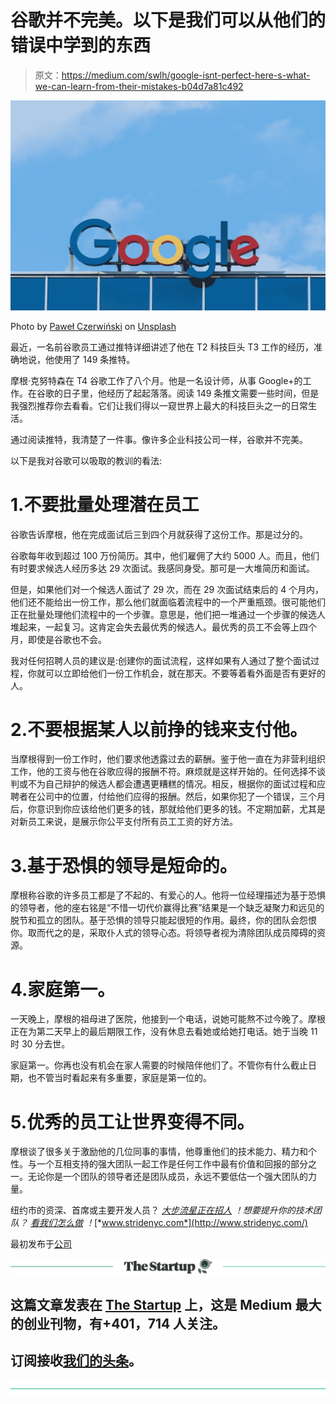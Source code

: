 # 谷歌并不完美。以下是我们可以从他们的错误中学到的东西

> 原文：<https://medium.com/swlh/google-isnt-perfect-here-s-what-we-can-learn-from-their-mistakes-b04d7a81c492>

![](img/9adbb64d0009aede640e6e1186d4fae5.png)

Photo by [Paweł Czerwiński](https://unsplash.com/@pawel_czerwinski?utm_source=medium&utm_medium=referral) on [Unsplash](https://unsplash.com?utm_source=medium&utm_medium=referral)

最近，一名前谷歌员工通过推特详细讲述了他在 T2 科技巨头 T3 工作的经历，准确地说，他使用了 149 条推特。

摩根·克努特森在 T4 谷歌工作了八个月。他是一名设计师，从事 Google+的工作。在谷歌的日子里，他经历了起起落落。阅读 149 条推文需要一些时间，但是我强烈推荐你去看看。它们让我们得以一窥世界上最大的科技巨头之一的日常生活。

通过阅读推特，我清楚了一件事。像许多企业科技公司一样，谷歌并不完美。

以下是我对谷歌可以吸取的教训的看法:

# 1.不要批量处理潜在员工

谷歌告诉摩根，他在完成面试后三到四个月就获得了这份工作。那是过分的。

谷歌每年收到超过 100 万份简历。其中，他们雇佣了大约 5000 人。而且，他们有时要求候选人经历多达 29 次面试。我感同身受。那可是一大堆简历和面试。

但是，如果他们对一个候选人面试了 29 次，而在 29 次面试结束后的 4 个月内，他们还不能给出一份工作，那么他们就面临着流程中的一个严重瓶颈。很可能他们正在批量处理他们流程中的一个步骤。意思是，他们把一堆通过一个步骤的候选人堆起来，一起复习。这肯定会失去最优秀的候选人。最优秀的员工不会等上四个月，即使是谷歌也不会。

我对任何招聘人员的建议是:创建你的面试流程，这样如果有人通过了整个面试过程，你就可以立即给他们一份工作机会，就在那天。不要等着看外面是否有更好的人。

# 2.不要根据某人以前挣的钱来支付他。

当摩根得到一份工作时，他们要求他透露过去的薪酬。鉴于他一直在为非营利组织工作，他的工资与他在谷歌应得的报酬不符。麻烦就是这样开始的。任何选择不谈判或不为自己辩护的候选人都会遭遇更糟糕的情况。相反，根据你的面试过程和应聘者在公司中的位置，付给他们应得的报酬。然后，如果你犯了一个错误，三个月后，你意识到你应该给他们更多的钱，那就给他们更多的钱。不定期加薪，尤其是对新员工来说，是展示你公平支付所有员工工资的好方法。

# 3.基于恐惧的领导是短命的。

摩根称谷歌的许多员工都是了不起的、有爱心的人。他将一位经理描述为基于恐惧的领导者，他的座右铭是“不惜一切代价赢得比赛”结果是一个缺乏凝聚力和远见的脱节和孤立的团队。基于恐惧的领导只能起很短的作用。最终，你的团队会怨恨你。取而代之的是，采取仆人式的领导心态。将领导者视为清除团队成员障碍的资源。

# 4.家庭第一。

一天晚上，摩根的祖母进了医院，他接到一个电话，说她可能熬不过今晚了。摩根正在为第二天早上的最后期限工作，没有休息去看她或给她打电话。她于当晚 11 时 30 分去世。

家庭第一。你再也没有机会在家人需要的时候陪伴他们了。不管你有什么截止日期，也不管当时看起来有多重要，家庭是第一位的。

# 5.优秀的员工让世界变得不同。

摩根谈了很多关于激励他的几位同事的事情，他尊重他们的技术能力、精力和个性。与一个互相支持的强大团队一起工作是任何工作中最有价值和回报的部分之一。无论你是一个团队的领导者还是团队成员，永远不要低估一个强大团队的力量。

纽约市的资深、首席或主要开发人员？ [*大步流星正在招人*](https://www.stridenyc.com/careers) *！想要提升你的技术团队？* [*看我们怎么做*](https://www.stridenyc.com/our-work) *！*[*www.stridenyc.com*](http://www.stridenyc.com/)

最初发布于[公司](https://www.inc.com/debbie-madden/in-149-tweets-an-ex-google-employee-described-what-its-really-like-to-work-there.html)

[![](img/308a8d84fb9b2fab43d66c117fcc4bb4.png)](https://medium.com/swlh)

## 这篇文章发表在 [The Startup](https://medium.com/swlh) 上，这是 Medium 最大的创业刊物，有+401，714 人关注。

## 订阅接收[我们的头条](http://growthsupply.com/the-startup-newsletter/)。

[![](img/b0164736ea17a63403e660de5dedf91a.png)](https://medium.com/swlh)